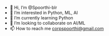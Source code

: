 - 👋 Hi, I’m @Spoorthi-blr
- 👀 I’m interested in Python, ML, AI
- 🌱 I’m currently learning Python
- 💞️ I’m looking to collaborate on AI/ML
- 📫 How to reach me corpspoorthi@gmail.com

<!---
Spoorthi-blr/Spoorthi-blr is a ✨ special ✨ repository because its `README.md` (this file) appears on your GitHub profile.
You can click the Preview link to take a look at your changes.
--->
